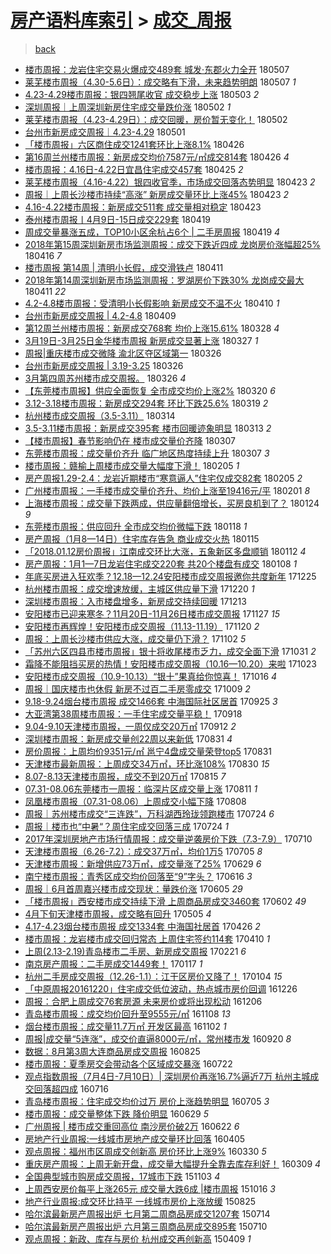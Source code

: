 [房产语料库索引](../../README.md)  > [成交_周报](成交_周报.md)
====
> [back](../README.md)

- [楼市周报：龙岩住宅交易火爆成交489套 城发·东郡火力全开](http://jkwz.applinzi.com/ittc/7100424745747219473.html#%E6%A5%BC%E5%B8%82%E5%91%A8%E6%8A%A5%EF%BC%9A%E9%BE%99%E5%B2%A9%E4%BD%8F%E5%AE%85%E4%BA%A4%E6%98%93%E7%81%AB%E7%88%86%E6%88%90%E4%BA%A4489%E5%A5%97+%E5%9F%8E%E5%8F%91%C2%B7%E4%B8%9C%E9%83%A1%E7%81%AB%E5%8A%9B%E5%85%A8%E5%BC%80) 180507  
- [莱芜楼市周报（4.30-5.6日）：成交略有下滑，未来趋势明朗](http://jkwz.applinzi.com/ittc/7100300022593881105.html#%E8%8E%B1%E8%8A%9C%E6%A5%BC%E5%B8%82%E5%91%A8%E6%8A%A5%EF%BC%884.30-5.6%E6%97%A5%EF%BC%89%EF%BC%9A%E6%88%90%E4%BA%A4%E7%95%A5%E6%9C%89%E4%B8%8B%E6%BB%91%EF%BC%8C%E6%9C%AA%E6%9D%A5%E8%B6%8B%E5%8A%BF%E6%98%8E%E6%9C%97) 180507 *1* 
- [4.23-4.29楼市周报：银四翘尾收官 成交稳步上涨](http://jkwz.applinzi.com/ittc/7098826358291694603.html#4.23-4.29%E6%A5%BC%E5%B8%82%E5%91%A8%E6%8A%A5%EF%BC%9A%E9%93%B6%E5%9B%9B%E7%BF%98%E5%B0%BE%E6%94%B6%E5%AE%98+%E6%88%90%E4%BA%A4%E7%A8%B3%E6%AD%A5%E4%B8%8A%E6%B6%A8) 180503 *2* 
- [深圳周报｜上周深圳新房住宅成交量跌价涨](http://jkwz.applinzi.com/ittc/7098554237166552070.html#%E6%B7%B1%E5%9C%B3%E5%91%A8%E6%8A%A5%EF%BD%9C%E4%B8%8A%E5%91%A8%E6%B7%B1%E5%9C%B3%E6%96%B0%E6%88%BF%E4%BD%8F%E5%AE%85%E6%88%90%E4%BA%A4%E9%87%8F%E8%B7%8C%E4%BB%B7%E6%B6%A8) 180502 *1* 
- [莱芜楼市周报（4.23-4.29日）：成交回暖，房价暂无变化！](http://jkwz.applinzi.com/ittc/7098445856535741451.html#%E8%8E%B1%E8%8A%9C%E6%A5%BC%E5%B8%82%E5%91%A8%E6%8A%A5%EF%BC%884.23-4.29%E6%97%A5%EF%BC%89%EF%BC%9A%E6%88%90%E4%BA%A4%E5%9B%9E%E6%9A%96%EF%BC%8C%E6%88%BF%E4%BB%B7%E6%9A%82%E6%97%A0%E5%8F%98%E5%8C%96%EF%BC%81) 180502  
- [台州市新房成交周报｜4.23-4.29](http://jkwz.applinzi.com/ittc/7098150006903276554.html#%E5%8F%B0%E5%B7%9E%E5%B8%82%E6%96%B0%E6%88%BF%E6%88%90%E4%BA%A4%E5%91%A8%E6%8A%A5%EF%BD%9C4.23-4.29) 180501  
- [「楼市周报」六区商住成交1241套环比上涨8.1%](http://jkwz.applinzi.com/ittc/7096345090593391632.html#%E3%80%8C%E6%A5%BC%E5%B8%82%E5%91%A8%E6%8A%A5%E3%80%8D%E5%85%AD%E5%8C%BA%E5%95%86%E4%BD%8F%E6%88%90%E4%BA%A41241%E5%A5%97%E7%8E%AF%E6%AF%94%E4%B8%8A%E6%B6%A88.1%25) 180426  
- [第16周兰州楼市周报：新房成交均价7587元/㎡成交814套](http://jkwz.applinzi.com/ittc/7096330077304521734.html#%E7%AC%AC16%E5%91%A8%E5%85%B0%E5%B7%9E%E6%A5%BC%E5%B8%82%E5%91%A8%E6%8A%A5%EF%BC%9A%E6%96%B0%E6%88%BF%E6%88%90%E4%BA%A4%E5%9D%87%E4%BB%B77587%E5%85%83%2F%E3%8E%A1%E6%88%90%E4%BA%A4814%E5%A5%97) 180426 *4* 
- [楼市周报：4.16日-4.22日宜昌住宅成交457套](http://jkwz.applinzi.com/ittc/7095848735814976528.html#%E6%A5%BC%E5%B8%82%E5%91%A8%E6%8A%A5%EF%BC%9A4.16%E6%97%A5-4.22%E6%97%A5%E5%AE%9C%E6%98%8C%E4%BD%8F%E5%AE%85%E6%88%90%E4%BA%A4457%E5%A5%97) 180425 *2* 
- [莱芜楼市周报（4.16-4.22）银四收官季，市场成交回落态势明显](http://jkwz.applinzi.com/ittc/7095213582130349067.html#%E8%8E%B1%E8%8A%9C%E6%A5%BC%E5%B8%82%E5%91%A8%E6%8A%A5%EF%BC%884.16-4.22%EF%BC%89%E9%93%B6%E5%9B%9B%E6%94%B6%E5%AE%98%E5%AD%A3%EF%BC%8C%E5%B8%82%E5%9C%BA%E6%88%90%E4%BA%A4%E5%9B%9E%E8%90%BD%E6%80%81%E5%8A%BF%E6%98%8E%E6%98%BE) 180423 *2* 
- [周报｜上周长沙楼市持续“高涨” 新房成交量环比上涨45%](http://jkwz.applinzi.com/ittc/7095207574695838731.html#%E5%91%A8%E6%8A%A5%EF%BD%9C%E4%B8%8A%E5%91%A8%E9%95%BF%E6%B2%99%E6%A5%BC%E5%B8%82%E6%8C%81%E7%BB%AD%E2%80%9C%E9%AB%98%E6%B6%A8%E2%80%9D+%E6%96%B0%E6%88%BF%E6%88%90%E4%BA%A4%E9%87%8F%E7%8E%AF%E6%AF%94%E4%B8%8A%E6%B6%A845%25) 180423 *2* 
- [4.16-4.22楼市周报：新房成交511套 成交量相对稳定](http://jkwz.applinzi.com/ittc/7095182856693482513.html#4.16-4.22%E6%A5%BC%E5%B8%82%E5%91%A8%E6%8A%A5%EF%BC%9A%E6%96%B0%E6%88%BF%E6%88%90%E4%BA%A4511%E5%A5%97+%E6%88%90%E4%BA%A4%E9%87%8F%E7%9B%B8%E5%AF%B9%E7%A8%B3%E5%AE%9A) 180423  
- [泰州楼市周报丨4月9日-15日成交229套](http://jkwz.applinzi.com/ittc/7093685397605581835.html#%E6%B3%B0%E5%B7%9E%E6%A5%BC%E5%B8%82%E5%91%A8%E6%8A%A5%E4%B8%A84%E6%9C%889%E6%97%A5-15%E6%97%A5%E6%88%90%E4%BA%A4229%E5%A5%97) 180419  
- [周成交量暴涨五成，TOP10小区余杭占6个 | 二手房周报](http://jkwz.applinzi.com/ittc/7093606940683011082.html#%E5%91%A8%E6%88%90%E4%BA%A4%E9%87%8F%E6%9A%B4%E6%B6%A8%E4%BA%94%E6%88%90%EF%BC%8CTOP10%E5%B0%8F%E5%8C%BA%E4%BD%99%E6%9D%AD%E5%8D%A06%E4%B8%AA+%7C+%E4%BA%8C%E6%89%8B%E6%88%BF%E5%91%A8%E6%8A%A5) 180419 *4* 
- [2018年第15周深圳新房市场监测周报：成交下跌近四成 龙岗房价涨幅超25%](http://jkwz.applinzi.com/ittc/7092595377675174922.html#2018%E5%B9%B4%E7%AC%AC15%E5%91%A8%E6%B7%B1%E5%9C%B3%E6%96%B0%E6%88%BF%E5%B8%82%E5%9C%BA%E7%9B%91%E6%B5%8B%E5%91%A8%E6%8A%A5%EF%BC%9A%E6%88%90%E4%BA%A4%E4%B8%8B%E8%B7%8C%E8%BF%91%E5%9B%9B%E6%88%90+%E9%BE%99%E5%B2%97%E6%88%BF%E4%BB%B7%E6%B6%A8%E5%B9%85%E8%B6%8525%25) 180416 *7* 
- [楼市周报 第14周 | 清明小长假，成交滑铁卢](http://jkwz.applinzi.com/ittc/7090803609526862859.html#%E6%A5%BC%E5%B8%82%E5%91%A8%E6%8A%A5+%E7%AC%AC14%E5%91%A8+%7C+%E6%B8%85%E6%98%8E%E5%B0%8F%E9%95%BF%E5%81%87%EF%BC%8C%E6%88%90%E4%BA%A4%E6%BB%91%E9%93%81%E5%8D%A2) 180411  
- [2018年第14周深圳新房市场监测周报：罗湖房价下跌30% 龙岗成交最大](http://jkwz.applinzi.com/ittc/7090773542016910343.html#2018%E5%B9%B4%E7%AC%AC14%E5%91%A8%E6%B7%B1%E5%9C%B3%E6%96%B0%E6%88%BF%E5%B8%82%E5%9C%BA%E7%9B%91%E6%B5%8B%E5%91%A8%E6%8A%A5%EF%BC%9A%E7%BD%97%E6%B9%96%E6%88%BF%E4%BB%B7%E4%B8%8B%E8%B7%8C30%25+%E9%BE%99%E5%B2%97%E6%88%90%E4%BA%A4%E6%9C%80%E5%A4%A7) 180411 *22* 
- [4.2-4.8楼市周报：受清明小长假影响 新房成交不温不火](http://jkwz.applinzi.com/ittc/7090352478652728330.html#4.2-4.8%E6%A5%BC%E5%B8%82%E5%91%A8%E6%8A%A5%EF%BC%9A%E5%8F%97%E6%B8%85%E6%98%8E%E5%B0%8F%E9%95%BF%E5%81%87%E5%BD%B1%E5%93%8D+%E6%96%B0%E6%88%BF%E6%88%90%E4%BA%A4%E4%B8%8D%E6%B8%A9%E4%B8%8D%E7%81%AB) 180410 *1* 
- [台州市新房成交周报 | 4.2-4.8](http://jkwz.applinzi.com/ittc/7090013336391648273.html#%E5%8F%B0%E5%B7%9E%E5%B8%82%E6%96%B0%E6%88%BF%E6%88%90%E4%BA%A4%E5%91%A8%E6%8A%A5+%7C+4.2-4.8) 180409  
- [第12周兰州楼市周报：新房成交768套 均价上涨15.61%](http://jkwz.applinzi.com/ittc/7085557601167475723.html#%E7%AC%AC12%E5%91%A8%E5%85%B0%E5%B7%9E%E6%A5%BC%E5%B8%82%E5%91%A8%E6%8A%A5%EF%BC%9A%E6%96%B0%E6%88%BF%E6%88%90%E4%BA%A4768%E5%A5%97+%E5%9D%87%E4%BB%B7%E4%B8%8A%E6%B6%A815.61%25) 180328 *4* 
- [3月19日-3月25日金华楼市周报 新房成交显著上涨](http://jkwz.applinzi.com/ittc/7085108892386460683.html#3%E6%9C%8819%E6%97%A5-3%E6%9C%8825%E6%97%A5%E9%87%91%E5%8D%8E%E6%A5%BC%E5%B8%82%E5%91%A8%E6%8A%A5+%E6%96%B0%E6%88%BF%E6%88%90%E4%BA%A4%E6%98%BE%E8%91%97%E4%B8%8A%E6%B6%A8) 180327 *1* 
- [周报|重庆楼市成交微降 渝北区夺区域第一](http://jkwz.applinzi.com/ittc/7084829378704049168.html#%E5%91%A8%E6%8A%A5%7C%E9%87%8D%E5%BA%86%E6%A5%BC%E5%B8%82%E6%88%90%E4%BA%A4%E5%BE%AE%E9%99%8D+%E6%B8%9D%E5%8C%97%E5%8C%BA%E5%A4%BA%E5%8C%BA%E5%9F%9F%E7%AC%AC%E4%B8%80) 180326  
- [台州市新房成交周报 | 3.19-3.25](http://jkwz.applinzi.com/ittc/7084827230956160017.html#%E5%8F%B0%E5%B7%9E%E5%B8%82%E6%96%B0%E6%88%BF%E6%88%90%E4%BA%A4%E5%91%A8%E6%8A%A5+%7C+3.19-3.25) 180326  
- [3月第四周苏州楼市成交周报。](http://jkwz.applinzi.com/ittc/7084804339489309707.html#3%E6%9C%88%E7%AC%AC%E5%9B%9B%E5%91%A8%E8%8B%8F%E5%B7%9E%E6%A5%BC%E5%B8%82%E6%88%90%E4%BA%A4%E5%91%A8%E6%8A%A5%E3%80%82) 180326 *4* 
- [【东莞楼市周报】供应全面恢复 全市成交均价上涨2%](http://jkwz.applinzi.com/ittc/7082500619510481927.html#%E3%80%90%E4%B8%9C%E8%8E%9E%E6%A5%BC%E5%B8%82%E5%91%A8%E6%8A%A5%E3%80%91%E4%BE%9B%E5%BA%94%E5%85%A8%E9%9D%A2%E6%81%A2%E5%A4%8D+%E5%85%A8%E5%B8%82%E6%88%90%E4%BA%A4%E5%9D%87%E4%BB%B7%E4%B8%8A%E6%B6%A82%25) 180320 *6* 
- [3.12-3.18楼市周报：新房成交294套 环比下跌25.6%](http://jkwz.applinzi.com/ittc/7082216591871968267.html#3.12-3.18%E6%A5%BC%E5%B8%82%E5%91%A8%E6%8A%A5%EF%BC%9A%E6%96%B0%E6%88%BF%E6%88%90%E4%BA%A4294%E5%A5%97+%E7%8E%AF%E6%AF%94%E4%B8%8B%E8%B7%8C25.6%25) 180319 *2* 
- [杭州楼市成交周报（3.5-3.11）](http://jkwz.applinzi.com/ittc/7080334996110050315.html#%E6%9D%AD%E5%B7%9E%E6%A5%BC%E5%B8%82%E6%88%90%E4%BA%A4%E5%91%A8%E6%8A%A5%EF%BC%883.5-3.11%EF%BC%89) 180314  
- [3.5-3.11楼市周报：新房成交395套 楼市回暖迹象明显](http://jkwz.applinzi.com/ittc/7079956231739671568.html#3.5-3.11%E6%A5%BC%E5%B8%82%E5%91%A8%E6%8A%A5%EF%BC%9A%E6%96%B0%E6%88%BF%E6%88%90%E4%BA%A4395%E5%A5%97+%E6%A5%BC%E5%B8%82%E5%9B%9E%E6%9A%96%E8%BF%B9%E8%B1%A1%E6%98%8E%E6%98%BE) 180313 *2* 
- [【楼市周报】春节影响仍在 楼市成交量价齐降](http://jkwz.applinzi.com/ittc/7077795110110888967.html#%E3%80%90%E6%A5%BC%E5%B8%82%E5%91%A8%E6%8A%A5%E3%80%91%E6%98%A5%E8%8A%82%E5%BD%B1%E5%93%8D%E4%BB%8D%E5%9C%A8+%E6%A5%BC%E5%B8%82%E6%88%90%E4%BA%A4%E9%87%8F%E4%BB%B7%E9%BD%90%E9%99%8D) 180307  
- [东莞楼市周报：成交量价齐升 临广地区热度持续上升](http://jkwz.applinzi.com/ittc/7077664269066044426.html#%E4%B8%9C%E8%8E%9E%E6%A5%BC%E5%B8%82%E5%91%A8%E6%8A%A5%EF%BC%9A%E6%88%90%E4%BA%A4%E9%87%8F%E4%BB%B7%E9%BD%90%E5%8D%87+%E4%B8%B4%E5%B9%BF%E5%9C%B0%E5%8C%BA%E7%83%AD%E5%BA%A6%E6%8C%81%E7%BB%AD%E4%B8%8A%E5%8D%87) 180307 *3* 
- [楼市周报：赣榆上周楼市成交量大幅度下滑！](http://jkwz.applinzi.com/ittc/7066727160553669649.html#%E6%A5%BC%E5%B8%82%E5%91%A8%E6%8A%A5%EF%BC%9A%E8%B5%A3%E6%A6%86%E4%B8%8A%E5%91%A8%E6%A5%BC%E5%B8%82%E6%88%90%E4%BA%A4%E9%87%8F%E5%A4%A7%E5%B9%85%E5%BA%A6%E4%B8%8B%E6%BB%91%EF%BC%81) 180205 *1* 
- [房产周报1.29-2.4：龙岩近期楼市“寒意逼人”住宅仅成交82套](http://jkwz.applinzi.com/ittc/7066512027755742215.html#%E6%88%BF%E4%BA%A7%E5%91%A8%E6%8A%A51.29-2.4%EF%BC%9A%E9%BE%99%E5%B2%A9%E8%BF%91%E6%9C%9F%E6%A5%BC%E5%B8%82%E2%80%9C%E5%AF%92%E6%84%8F%E9%80%BC%E4%BA%BA%E2%80%9D%E4%BD%8F%E5%AE%85%E4%BB%85%E6%88%90%E4%BA%A482%E5%A5%97) 180205 *2* 
- [广州楼市周报：一手楼市成交量价齐升、均价上涨至19416元/平](http://jkwz.applinzi.com/ittc/7065116118203499530.html#%E5%B9%BF%E5%B7%9E%E6%A5%BC%E5%B8%82%E5%91%A8%E6%8A%A5%EF%BC%9A%E4%B8%80%E6%89%8B%E6%A5%BC%E5%B8%82%E6%88%90%E4%BA%A4%E9%87%8F%E4%BB%B7%E9%BD%90%E5%8D%87%E3%80%81%E5%9D%87%E4%BB%B7%E4%B8%8A%E6%B6%A8%E8%87%B319416%E5%85%83%2F%E5%B9%B3) 180201 *8* 
- [上海楼市周报：成交量下跌两成，供应量翻倍增长，买房良机到了？](http://jkwz.applinzi.com/ittc/7062087421942826001.html#%E4%B8%8A%E6%B5%B7%E6%A5%BC%E5%B8%82%E5%91%A8%E6%8A%A5%EF%BC%9A%E6%88%90%E4%BA%A4%E9%87%8F%E4%B8%8B%E8%B7%8C%E4%B8%A4%E6%88%90%EF%BC%8C%E4%BE%9B%E5%BA%94%E9%87%8F%E7%BF%BB%E5%80%8D%E5%A2%9E%E9%95%BF%EF%BC%8C%E4%B9%B0%E6%88%BF%E8%89%AF%E6%9C%BA%E5%88%B0%E4%BA%86%EF%BC%9F) 180124 *9* 
- [东莞楼市周报：供应回升 全市成交均价微幅下跌](http://jkwz.applinzi.com/ittc/7059874839014147078.html#%E4%B8%9C%E8%8E%9E%E6%A5%BC%E5%B8%82%E5%91%A8%E6%8A%A5%EF%BC%9A%E4%BE%9B%E5%BA%94%E5%9B%9E%E5%8D%87+%E5%85%A8%E5%B8%82%E6%88%90%E4%BA%A4%E5%9D%87%E4%BB%B7%E5%BE%AE%E5%B9%85%E4%B8%8B%E8%B7%8C) 180118 *1* 
- [房产周报（1月8—14日）住宅库存告急 商业成交火热](http://jkwz.applinzi.com/ittc/7058747986320819207.html#%E6%88%BF%E4%BA%A7%E5%91%A8%E6%8A%A5%EF%BC%881%E6%9C%888%E2%80%9414%E6%97%A5%EF%BC%89%E4%BD%8F%E5%AE%85%E5%BA%93%E5%AD%98%E5%91%8A%E6%80%A5+%E5%95%86%E4%B8%9A%E6%88%90%E4%BA%A4%E7%81%AB%E7%83%AD) 180115  
- [「2018.01.12房价周报」江南成交环比大涨，五象新区多盘顺销](http://jkwz.applinzi.com/ittc/7057646053761745937.html#%E3%80%8C2018.01.12%E6%88%BF%E4%BB%B7%E5%91%A8%E6%8A%A5%E3%80%8D%E6%B1%9F%E5%8D%97%E6%88%90%E4%BA%A4%E7%8E%AF%E6%AF%94%E5%A4%A7%E6%B6%A8%EF%BC%8C%E4%BA%94%E8%B1%A1%E6%96%B0%E5%8C%BA%E5%A4%9A%E7%9B%98%E9%A1%BA%E9%94%80) 180112 *4* 
- [房产周报：1月1—7日龙岩住宅成交220套 共20个楼盘有成交](http://jkwz.applinzi.com/ittc/7056156488874066954.html#%E6%88%BF%E4%BA%A7%E5%91%A8%E6%8A%A5%EF%BC%9A1%E6%9C%881%E2%80%947%E6%97%A5%E9%BE%99%E5%B2%A9%E4%BD%8F%E5%AE%85%E6%88%90%E4%BA%A4220%E5%A5%97+%E5%85%B120%E4%B8%AA%E6%A5%BC%E7%9B%98%E6%9C%89%E6%88%90%E4%BA%A4) 180108 *1* 
- [年底买房进入狂欢季？12.18—12.24安阳楼市成交周报邀你共度新年](http://jkwz.applinzi.com/ittc/7051077155981624336.html#%E5%B9%B4%E5%BA%95%E4%B9%B0%E6%88%BF%E8%BF%9B%E5%85%A5%E7%8B%82%E6%AC%A2%E5%AD%A3%EF%BC%9F12.18%E2%80%9412.24%E5%AE%89%E9%98%B3%E6%A5%BC%E5%B8%82%E6%88%90%E4%BA%A4%E5%91%A8%E6%8A%A5%E9%82%80%E4%BD%A0%E5%85%B1%E5%BA%A6%E6%96%B0%E5%B9%B4) 171225  
- [杭州楼市周报：成交增速放缓，主城区供应量下滑](http://jkwz.applinzi.com/ittc/7049187402763994129.html#%E6%9D%AD%E5%B7%9E%E6%A5%BC%E5%B8%82%E5%91%A8%E6%8A%A5%EF%BC%9A%E6%88%90%E4%BA%A4%E5%A2%9E%E9%80%9F%E6%94%BE%E7%BC%93%EF%BC%8C%E4%B8%BB%E5%9F%8E%E5%8C%BA%E4%BE%9B%E5%BA%94%E9%87%8F%E4%B8%8B%E6%BB%91) 171220 *1* 
- [深圳楼市周报：入市楼盘增多，新房成交持续回暖](http://jkwz.applinzi.com/ittc/7046620604378121232.html#%E6%B7%B1%E5%9C%B3%E6%A5%BC%E5%B8%82%E5%91%A8%E6%8A%A5%EF%BC%9A%E5%85%A5%E5%B8%82%E6%A5%BC%E7%9B%98%E5%A2%9E%E5%A4%9A%EF%BC%8C%E6%96%B0%E6%88%BF%E6%88%90%E4%BA%A4%E6%8C%81%E7%BB%AD%E5%9B%9E%E6%9A%96) 171213  
- [安阳楼市已迎来寒冬？11月20日-11月26日楼市成交周报](http://jkwz.applinzi.com/ittc/7040676241739351056.html#%E5%AE%89%E9%98%B3%E6%A5%BC%E5%B8%82%E5%B7%B2%E8%BF%8E%E6%9D%A5%E5%AF%92%E5%86%AC%EF%BC%9F11%E6%9C%8820%E6%97%A5-11%E6%9C%8826%E6%97%A5%E6%A5%BC%E5%B8%82%E6%88%90%E4%BA%A4%E5%91%A8%E6%8A%A5) 171127 *15* 
- [安阳楼市再辉煌！安阳楼市成交周报（11.13-11.19）](http://jkwz.applinzi.com/ittc/7038087427040740368.html#%E5%AE%89%E9%98%B3%E6%A5%BC%E5%B8%82%E5%86%8D%E8%BE%89%E7%85%8C%EF%BC%81%E5%AE%89%E9%98%B3%E6%A5%BC%E5%B8%82%E6%88%90%E4%BA%A4%E5%91%A8%E6%8A%A5%EF%BC%8811.13-11.19%EF%BC%89) 171120 *2* 
- [周报：上周长沙楼市供应大涨，成交量仍下滑？](http://jkwz.applinzi.com/ittc/7031412338090050577.html#%E5%91%A8%E6%8A%A5%EF%BC%9A%E4%B8%8A%E5%91%A8%E9%95%BF%E6%B2%99%E6%A5%BC%E5%B8%82%E4%BE%9B%E5%BA%94%E5%A4%A7%E6%B6%A8%EF%BC%8C%E6%88%90%E4%BA%A4%E9%87%8F%E4%BB%8D%E4%B8%8B%E6%BB%91%EF%BC%9F) 171102 *5* 
- [「苏州六区四县市楼市周报」银十将收尾楼市乏力，成交全面下滑](http://jkwz.applinzi.com/ittc/7030658910703322128.html#%E3%80%8C%E8%8B%8F%E5%B7%9E%E5%85%AD%E5%8C%BA%E5%9B%9B%E5%8E%BF%E5%B8%82%E6%A5%BC%E5%B8%82%E5%91%A8%E6%8A%A5%E3%80%8D%E9%93%B6%E5%8D%81%E5%B0%86%E6%94%B6%E5%B0%BE%E6%A5%BC%E5%B8%82%E4%B9%8F%E5%8A%9B%EF%BC%8C%E6%88%90%E4%BA%A4%E5%85%A8%E9%9D%A2%E4%B8%8B%E6%BB%91) 171031 *2* 
- [霜降不能阻挡买房的热情！安阳楼市成交周报（10.16—10.20）来啦](http://jkwz.applinzi.com/ittc/7027698363921859600.html#%E9%9C%9C%E9%99%8D%E4%B8%8D%E8%83%BD%E9%98%BB%E6%8C%A1%E4%B9%B0%E6%88%BF%E7%9A%84%E7%83%AD%E6%83%85%EF%BC%81%E5%AE%89%E9%98%B3%E6%A5%BC%E5%B8%82%E6%88%90%E4%BA%A4%E5%91%A8%E6%8A%A5%EF%BC%8810.16%E2%80%9410.20%EF%BC%89%E6%9D%A5%E5%95%A6) 171023  
- [安阳楼市成交周报（10.9-10.13）“银十”果真给你惊喜！](http://jkwz.applinzi.com/ittc/7025091666376131600.html#%E5%AE%89%E9%98%B3%E6%A5%BC%E5%B8%82%E6%88%90%E4%BA%A4%E5%91%A8%E6%8A%A5%EF%BC%8810.9-10.13%EF%BC%89%E2%80%9C%E9%93%B6%E5%8D%81%E2%80%9D%E6%9E%9C%E7%9C%9F%E7%BB%99%E4%BD%A0%E6%83%8A%E5%96%9C%EF%BC%81) 171016 *4* 
- [周报｜国庆楼市也休假 新房不过百二手房零成交](http://jkwz.applinzi.com/ittc/7022409347026650128.html#%E5%91%A8%E6%8A%A5%EF%BD%9C%E5%9B%BD%E5%BA%86%E6%A5%BC%E5%B8%82%E4%B9%9F%E4%BC%91%E5%81%87+%E6%96%B0%E6%88%BF%E4%B8%8D%E8%BF%87%E7%99%BE%E4%BA%8C%E6%89%8B%E6%88%BF%E9%9B%B6%E6%88%90%E4%BA%A4) 171009 *2* 
- [9.18-9.24烟台楼市周报 成交1466套 中海国际社区居首](http://jkwz.applinzi.com/ittc/7017323487818155025.html#9.18-9.24%E7%83%9F%E5%8F%B0%E6%A5%BC%E5%B8%82%E5%91%A8%E6%8A%A5+%E6%88%90%E4%BA%A41466%E5%A5%97+%E4%B8%AD%E6%B5%B7%E5%9B%BD%E9%99%85%E7%A4%BE%E5%8C%BA%E5%B1%85%E9%A6%96) 170925 *3* 
- [大亚湾第38周楼市周报：一手住宅成交量平稳！](http://jkwz.applinzi.com/ittc/7014708199654163473.html#%E5%A4%A7%E4%BA%9A%E6%B9%BE%E7%AC%AC38%E5%91%A8%E6%A5%BC%E5%B8%82%E5%91%A8%E6%8A%A5%EF%BC%9A%E4%B8%80%E6%89%8B%E4%BD%8F%E5%AE%85%E6%88%90%E4%BA%A4%E9%87%8F%E5%B9%B3%E7%A8%B3%EF%BC%81) 170918  
- [9.04-9.10天津楼市周报，一周仅成交20万㎡](http://jkwz.applinzi.com/ittc/7012369078138962961.html#9.04-9.10%E5%A4%A9%E6%B4%A5%E6%A5%BC%E5%B8%82%E5%91%A8%E6%8A%A5%EF%BC%8C%E4%B8%80%E5%91%A8%E4%BB%85%E6%88%90%E4%BA%A420%E4%B8%87%E3%8E%A1) 170912 *2* 
- [深圳楼市周报：新房成交量创22周以来新低](http://jkwz.applinzi.com/ittc/7008060738219017233.html#%E6%B7%B1%E5%9C%B3%E6%A5%BC%E5%B8%82%E5%91%A8%E6%8A%A5%EF%BC%9A%E6%96%B0%E6%88%BF%E6%88%90%E4%BA%A4%E9%87%8F%E5%88%9B22%E5%91%A8%E4%BB%A5%E6%9D%A5%E6%96%B0%E4%BD%8E) 170831 *4* 
- [房价周报：上周均价9351元/㎡ 邕宁4盘成交量荣登top5](http://jkwz.applinzi.com/ittc/7007991488699696144.html#%E6%88%BF%E4%BB%B7%E5%91%A8%E6%8A%A5%EF%BC%9A%E4%B8%8A%E5%91%A8%E5%9D%87%E4%BB%B79351%E5%85%83%2F%E3%8E%A1+%E9%82%95%E5%AE%814%E7%9B%98%E6%88%90%E4%BA%A4%E9%87%8F%E8%8D%A3%E7%99%BBtop5) 170831  
- [天津楼市最新周报：上周成交34万㎡，环比涨108%](http://jkwz.applinzi.com/ittc/7007231234231763985.html#%E5%A4%A9%E6%B4%A5%E6%A5%BC%E5%B8%82%E6%9C%80%E6%96%B0%E5%91%A8%E6%8A%A5%EF%BC%9A%E4%B8%8A%E5%91%A8%E6%88%90%E4%BA%A434%E4%B8%87%E3%8E%A1%EF%BC%8C%E7%8E%AF%E6%AF%94%E6%B6%A8108%25) 170830 *15* 
- [8.07-8.13天津楼市周报，成交不到20万㎡](http://jkwz.applinzi.com/ittc/7002068701787194385.html#8.07-8.13%E5%A4%A9%E6%B4%A5%E6%A5%BC%E5%B8%82%E5%91%A8%E6%8A%A5%EF%BC%8C%E6%88%90%E4%BA%A4%E4%B8%8D%E5%88%B020%E4%B8%87%E3%8E%A1) 170815 *7* 
- [07.31-08.06东莞楼市一周报：临深片区成交量上涨](http://jkwz.applinzi.com/ittc/7000550154472784913.html#07.31-08.06%E4%B8%9C%E8%8E%9E%E6%A5%BC%E5%B8%82%E4%B8%80%E5%91%A8%E6%8A%A5%EF%BC%9A%E4%B8%B4%E6%B7%B1%E7%89%87%E5%8C%BA%E6%88%90%E4%BA%A4%E9%87%8F%E4%B8%8A%E6%B6%A8) 170811 *1* 
- [凤凰楼市周报（07.31-08.06）上周成交小幅下降](http://jkwz.applinzi.com/ittc/6999501778864047120.html#%E5%87%A4%E5%87%B0%E6%A5%BC%E5%B8%82%E5%91%A8%E6%8A%A5%EF%BC%8807.31-08.06%EF%BC%89%E4%B8%8A%E5%91%A8%E6%88%90%E4%BA%A4%E5%B0%8F%E5%B9%85%E4%B8%8B%E9%99%8D) 170808  
- [周报｜苏州楼市成交“三连跌”，万科湖西玲珑领跑楼市](http://jkwz.applinzi.com/ittc/6993925048086561809.html#%E5%91%A8%E6%8A%A5%EF%BD%9C%E8%8B%8F%E5%B7%9E%E6%A5%BC%E5%B8%82%E6%88%90%E4%BA%A4%E2%80%9C%E4%B8%89%E8%BF%9E%E8%B7%8C%E2%80%9D%EF%BC%8C%E4%B8%87%E7%A7%91%E6%B9%96%E8%A5%BF%E7%8E%B2%E7%8F%91%E9%A2%86%E8%B7%91%E6%A5%BC%E5%B8%82) 170724 *6* 
- [周报｜楼市也“中暑“？周住宅成交回落三成](http://jkwz.applinzi.com/ittc/6993814894628307984.html#%E5%91%A8%E6%8A%A5%EF%BD%9C%E6%A5%BC%E5%B8%82%E4%B9%9F%E2%80%9C%E4%B8%AD%E6%9A%91%E2%80%9C%EF%BC%9F%E5%91%A8%E4%BD%8F%E5%AE%85%E6%88%90%E4%BA%A4%E5%9B%9E%E8%90%BD%E4%B8%89%E6%88%90) 170724 *1* 
- [2017年深圳房地产市场行情周报：成交量逆袭房价下跌（7.3-7.9）](http://jkwz.applinzi.com/ittc/6988731161306989573.html#2017%E5%B9%B4%E6%B7%B1%E5%9C%B3%E6%88%BF%E5%9C%B0%E4%BA%A7%E5%B8%82%E5%9C%BA%E8%A1%8C%E6%83%85%E5%91%A8%E6%8A%A5%EF%BC%9A%E6%88%90%E4%BA%A4%E9%87%8F%E9%80%86%E8%A2%AD%E6%88%BF%E4%BB%B7%E4%B8%8B%E8%B7%8C%EF%BC%887.3-7.9%EF%BC%89) 170710  
- [天津楼市周报（6.26-7.2）：成交37万㎡，均价1万5](http://jkwz.applinzi.com/ittc/6986769264361866245.html#%E5%A4%A9%E6%B4%A5%E6%A5%BC%E5%B8%82%E5%91%A8%E6%8A%A5%EF%BC%886.26-7.2%EF%BC%89%EF%BC%9A%E6%88%90%E4%BA%A437%E4%B8%87%E3%8E%A1%EF%BC%8C%E5%9D%87%E4%BB%B71%E4%B8%875) 170705 *8* 
- [天津楼市周报：新增供应73万㎡，成交量涨了25%](http://jkwz.applinzi.com/ittc/6984611897587270660.html#%E5%A4%A9%E6%B4%A5%E6%A5%BC%E5%B8%82%E5%91%A8%E6%8A%A5%EF%BC%9A%E6%96%B0%E5%A2%9E%E4%BE%9B%E5%BA%9473%E4%B8%87%E3%8E%A1%EF%BC%8C%E6%88%90%E4%BA%A4%E9%87%8F%E6%B6%A8%E4%BA%8625%25) 170629 *6* 
- [南宁楼市周报：青秀区成交均价回落至“9”字头？](http://jkwz.applinzi.com/ittc/6979079756547884037.html#%E5%8D%97%E5%AE%81%E6%A5%BC%E5%B8%82%E5%91%A8%E6%8A%A5%EF%BC%9A%E9%9D%92%E7%A7%80%E5%8C%BA%E6%88%90%E4%BA%A4%E5%9D%87%E4%BB%B7%E5%9B%9E%E8%90%BD%E8%87%B3%E2%80%9C9%E2%80%9D%E5%AD%97%E5%A4%B4%EF%BC%9F) 170616 *3* 
- [周报｜6月首周嘉兴楼市成交现状：量跌价涨](http://jkwz.applinzi.com/ittc/6975712239389508613.html#%E5%91%A8%E6%8A%A5%EF%BD%9C6%E6%9C%88%E9%A6%96%E5%91%A8%E5%98%89%E5%85%B4%E6%A5%BC%E5%B8%82%E6%88%90%E4%BA%A4%E7%8E%B0%E7%8A%B6%EF%BC%9A%E9%87%8F%E8%B7%8C%E4%BB%B7%E6%B6%A8) 170605 *29* 
- [「楼市周报」西安楼市成交持续下滑 上周商品房成交3460套](http://jkwz.applinzi.com/ittc/6974688633012356101.html#%E3%80%8C%E6%A5%BC%E5%B8%82%E5%91%A8%E6%8A%A5%E3%80%8D%E8%A5%BF%E5%AE%89%E6%A5%BC%E5%B8%82%E6%88%90%E4%BA%A4%E6%8C%81%E7%BB%AD%E4%B8%8B%E6%BB%91+%E4%B8%8A%E5%91%A8%E5%95%86%E5%93%81%E6%88%BF%E6%88%90%E4%BA%A43460%E5%A5%97) 170602 *49* 
- [4月下旬天津楼市周报，成交略有回升](http://jkwz.applinzi.com/ittc/6964131118902150149.html#4%E6%9C%88%E4%B8%8B%E6%97%AC%E5%A4%A9%E6%B4%A5%E6%A5%BC%E5%B8%82%E5%91%A8%E6%8A%A5%EF%BC%8C%E6%88%90%E4%BA%A4%E7%95%A5%E6%9C%89%E5%9B%9E%E5%8D%87) 170505 *4* 
- [4.17-4.23烟台楼市周报 成交1334套 中海国社居首](http://jkwz.applinzi.com/ittc/6960632552246232068.html#4.17-4.23%E7%83%9F%E5%8F%B0%E6%A5%BC%E5%B8%82%E5%91%A8%E6%8A%A5+%E6%88%90%E4%BA%A41334%E5%A5%97+%E4%B8%AD%E6%B5%B7%E5%9B%BD%E7%A4%BE%E5%B1%85%E9%A6%96) 170426 *2* 
- [楼市周报：龙岩楼市成交回归常态 上周住宅签约114套](http://jkwz.applinzi.com/ittc/6954910236715516933.html#%E6%A5%BC%E5%B8%82%E5%91%A8%E6%8A%A5%EF%BC%9A%E9%BE%99%E5%B2%A9%E6%A5%BC%E5%B8%82%E6%88%90%E4%BA%A4%E5%9B%9E%E5%BD%92%E5%B8%B8%E6%80%81+%E4%B8%8A%E5%91%A8%E4%BD%8F%E5%AE%85%E7%AD%BE%E7%BA%A6114%E5%A5%97) 170410 *1* 
- [上周(2.13-2.19)青岛楼市二手房、新房成交周报](http://jkwz.applinzi.com/ittc/6937084205241730052.html#%E4%B8%8A%E5%91%A8%282.13-2.19%29%E9%9D%92%E5%B2%9B%E6%A5%BC%E5%B8%82%E4%BA%8C%E6%89%8B%E6%88%BF%E3%80%81%E6%96%B0%E6%88%BF%E6%88%90%E4%BA%A4%E5%91%A8%E6%8A%A5) 170221 *6* 
- [南京房产周报：二手房成交1449套！](http://jkwz.applinzi.com/ittc/6924167859856212996.html#%E5%8D%97%E4%BA%AC%E6%88%BF%E4%BA%A7%E5%91%A8%E6%8A%A5%EF%BC%9A%E4%BA%8C%E6%89%8B%E6%88%BF%E6%88%90%E4%BA%A41449%E5%A5%97%EF%BC%81) 170117 *1* 
- [杭州二手房成交周报（12.26-1.1）：江干区房价又降了！](http://jkwz.applinzi.com/ittc/6919266368951419908.html#%E6%9D%AD%E5%B7%9E%E4%BA%8C%E6%89%8B%E6%88%BF%E6%88%90%E4%BA%A4%E5%91%A8%E6%8A%A5%EF%BC%8812.26-1.1%EF%BC%89%EF%BC%9A%E6%B1%9F%E5%B9%B2%E5%8C%BA%E6%88%BF%E4%BB%B7%E5%8F%88%E9%99%8D%E4%BA%86%EF%BC%81) 170104 *15* 
- [「中原周报20161220」住宅成交低位波动，热点城市房价回调](http://jkwz.applinzi.com/ittc/6915998029344932869.html#%E3%80%8C%E4%B8%AD%E5%8E%9F%E5%91%A8%E6%8A%A520161220%E3%80%8D%E4%BD%8F%E5%AE%85%E6%88%90%E4%BA%A4%E4%BD%8E%E4%BD%8D%E6%B3%A2%E5%8A%A8%EF%BC%8C%E7%83%AD%E7%82%B9%E5%9F%8E%E5%B8%82%E6%88%BF%E4%BB%B7%E5%9B%9E%E8%B0%83) 161226  
- [周报：合肥上周成交76套房源 未来房价或将出现松动](http://jkwz.applinzi.com/ittc/6908554550629106692.html#%E5%91%A8%E6%8A%A5%EF%BC%9A%E5%90%88%E8%82%A5%E4%B8%8A%E5%91%A8%E6%88%90%E4%BA%A476%E5%A5%97%E6%88%BF%E6%BA%90+%E6%9C%AA%E6%9D%A5%E6%88%BF%E4%BB%B7%E6%88%96%E5%B0%86%E5%87%BA%E7%8E%B0%E6%9D%BE%E5%8A%A8) 161206  
- [青岛楼市周报：成交均价回升至9555元/㎡](http://jkwz.applinzi.com/ittc/6898070599284294661.html#%E9%9D%92%E5%B2%9B%E6%A5%BC%E5%B8%82%E5%91%A8%E6%8A%A5%EF%BC%9A%E6%88%90%E4%BA%A4%E5%9D%87%E4%BB%B7%E5%9B%9E%E5%8D%87%E8%87%B39555%E5%85%83%2F%E3%8E%A1) 161108 *13* 
- [烟台楼市周报：成交量11.7万㎡ 开发区最高](http://jkwz.applinzi.com/ittc/6895945767155401733.html#%E7%83%9F%E5%8F%B0%E6%A5%BC%E5%B8%82%E5%91%A8%E6%8A%A5%EF%BC%9A%E6%88%90%E4%BA%A4%E9%87%8F11.7%E4%B8%87%E3%8E%A1+%E5%BC%80%E5%8F%91%E5%8C%BA%E6%9C%80%E9%AB%98) 161102 *1* 
- [周报|成交量“5连涨”，成交价直逼8000元/㎡，常州楼市发](http://jkwz.applinzi.com/ittc/6879868237096944645.html#%E5%91%A8%E6%8A%A5%7C%E6%88%90%E4%BA%A4%E9%87%8F%E2%80%9C5%E8%BF%9E%E6%B6%A8%E2%80%9D%EF%BC%8C%E6%88%90%E4%BA%A4%E4%BB%B7%E7%9B%B4%E9%80%BC8000%E5%85%83%2F%E3%8E%A1%EF%BC%8C%E5%B8%B8%E5%B7%9E%E6%A5%BC%E5%B8%82%E5%8F%91) 160920 *8* 
- [数据：8月第3周大连商品房成交周报](http://jkwz.applinzi.com/ittc/6870347385661817861.html#%E6%95%B0%E6%8D%AE%EF%BC%9A8%E6%9C%88%E7%AC%AC3%E5%91%A8%E5%A4%A7%E8%BF%9E%E5%95%86%E5%93%81%E6%88%BF%E6%88%90%E4%BA%A4%E5%91%A8%E6%8A%A5) 160825  
- [楼市周报：夏季房交会带动各个区域成交暴涨](http://jkwz.applinzi.com/ittc/6857607378916344836.html#%E6%A5%BC%E5%B8%82%E5%91%A8%E6%8A%A5%EF%BC%9A%E5%A4%8F%E5%AD%A3%E6%88%BF%E4%BA%A4%E4%BC%9A%E5%B8%A6%E5%8A%A8%E5%90%84%E4%B8%AA%E5%8C%BA%E5%9F%9F%E6%88%90%E4%BA%A4%E6%9A%B4%E6%B6%A8) 160722  
- [观点指数周报（7月4日-7月10日）| 深圳房价再涨16.7%逼近7万 杭州主城成交回落超四成](http://jkwz.applinzi.com/ittc/6855286170162037764.html#%E8%A7%82%E7%82%B9%E6%8C%87%E6%95%B0%E5%91%A8%E6%8A%A5%EF%BC%887%E6%9C%884%E6%97%A5-7%E6%9C%8810%E6%97%A5%EF%BC%89%7C+%E6%B7%B1%E5%9C%B3%E6%88%BF%E4%BB%B7%E5%86%8D%E6%B6%A816.7%25%E9%80%BC%E8%BF%917%E4%B8%87+%E6%9D%AD%E5%B7%9E%E4%B8%BB%E5%9F%8E%E6%88%90%E4%BA%A4%E5%9B%9E%E8%90%BD%E8%B6%85%E5%9B%9B%E6%88%90) 160716  
- [青岛楼市周报：住宅成交均价过万 房价上涨趋势明显](http://jkwz.applinzi.com/ittc/6851293487567471620.html#%E9%9D%92%E5%B2%9B%E6%A5%BC%E5%B8%82%E5%91%A8%E6%8A%A5%EF%BC%9A%E4%BD%8F%E5%AE%85%E6%88%90%E4%BA%A4%E5%9D%87%E4%BB%B7%E8%BF%87%E4%B8%87+%E6%88%BF%E4%BB%B7%E4%B8%8A%E6%B6%A8%E8%B6%8B%E5%8A%BF%E6%98%8E%E6%98%BE) 160705 *3* 
- [楼市周报：成交量整体下跌 降价明显](http://jkwz.applinzi.com/ittc/6849195411545523205.html#%E6%A5%BC%E5%B8%82%E5%91%A8%E6%8A%A5%EF%BC%9A%E6%88%90%E4%BA%A4%E9%87%8F%E6%95%B4%E4%BD%93%E4%B8%8B%E8%B7%8C+%E9%99%8D%E4%BB%B7%E6%98%8E%E6%98%BE) 160629 *5* 
- [广州周报 | 楼市成交重回高位 南沙房价破2万](http://jkwz.applinzi.com/ittc/6846588976550642692.html#%E5%B9%BF%E5%B7%9E%E5%91%A8%E6%8A%A5+%7C+%E6%A5%BC%E5%B8%82%E6%88%90%E4%BA%A4%E9%87%8D%E5%9B%9E%E9%AB%98%E4%BD%8D+%E5%8D%97%E6%B2%99%E6%88%BF%E4%BB%B7%E7%A0%B42%E4%B8%87) 160622 *6* 
- [房地产行业周报:一线城市房地产成交量环比回落](http://jkwz.applinzi.com/ittc/6817652791795254277.html#%E6%88%BF%E5%9C%B0%E4%BA%A7%E8%A1%8C%E4%B8%9A%E5%91%A8%E6%8A%A5%3A%E4%B8%80%E7%BA%BF%E5%9F%8E%E5%B8%82%E6%88%BF%E5%9C%B0%E4%BA%A7%E6%88%90%E4%BA%A4%E9%87%8F%E7%8E%AF%E6%AF%94%E5%9B%9E%E8%90%BD) 160405  
- [观点周报：福州市区周成交创新高 房价环比上涨9%](http://jkwz.applinzi.com/ittc/6815328948854457349.html#%E8%A7%82%E7%82%B9%E5%91%A8%E6%8A%A5%EF%BC%9A%E7%A6%8F%E5%B7%9E%E5%B8%82%E5%8C%BA%E5%91%A8%E6%88%90%E4%BA%A4%E5%88%9B%E6%96%B0%E9%AB%98+%E6%88%BF%E4%BB%B7%E7%8E%AF%E6%AF%94%E4%B8%8A%E6%B6%A89%25) 160330 *5* 
- [重庆房产周报：上周无新开盘，成交量大幅提升全靠去库存利好！](http://jkwz.applinzi.com/ittc/6807559378894849028.html#%E9%87%8D%E5%BA%86%E6%88%BF%E4%BA%A7%E5%91%A8%E6%8A%A5%EF%BC%9A%E4%B8%8A%E5%91%A8%E6%97%A0%E6%96%B0%E5%BC%80%E7%9B%98%EF%BC%8C%E6%88%90%E4%BA%A4%E9%87%8F%E5%A4%A7%E5%B9%85%E6%8F%90%E5%8D%87%E5%85%A8%E9%9D%A0%E5%8E%BB%E5%BA%93%E5%AD%98%E5%88%A9%E5%A5%BD%EF%BC%81) 160309 *4* 
- [全国典型城市购房成交周报，17城市下跌](http://jkwz.applinzi.com/ittc/6760379157083325444.html#%E5%85%A8%E5%9B%BD%E5%85%B8%E5%9E%8B%E5%9F%8E%E5%B8%82%E8%B4%AD%E6%88%BF%E6%88%90%E4%BA%A4%E5%91%A8%E6%8A%A5%EF%BC%8C17%E5%9F%8E%E5%B8%82%E4%B8%8B%E8%B7%8C) 151103 *4* 
- [上周西安房价每平上涨265元 成交量大跌6成 |楼市周报](http://jkwz.applinzi.com/ittc/6753574131947963396.html#%E4%B8%8A%E5%91%A8%E8%A5%BF%E5%AE%89%E6%88%BF%E4%BB%B7%E6%AF%8F%E5%B9%B3%E4%B8%8A%E6%B6%A8265%E5%85%83+%E6%88%90%E4%BA%A4%E9%87%8F%E5%A4%A7%E8%B7%8C6%E6%88%90+%7C%E6%A5%BC%E5%B8%82%E5%91%A8%E6%8A%A5) 151016 *3* 
- [地产行业周报:成交环比持平 一线城市房价上涨放缓](http://jkwz.applinzi.com/ittc/6734494706101650436.html#%E5%9C%B0%E4%BA%A7%E8%A1%8C%E4%B8%9A%E5%91%A8%E6%8A%A5%3A%E6%88%90%E4%BA%A4%E7%8E%AF%E6%AF%94%E6%8C%81%E5%B9%B3+%E4%B8%80%E7%BA%BF%E5%9F%8E%E5%B8%82%E6%88%BF%E4%BB%B7%E4%B8%8A%E6%B6%A8%E6%94%BE%E7%BC%93) 150825  
- [哈尔滨最新房产周报出炉 七月第二周商品房成交1207套](http://jkwz.applinzi.com/ittc/547650615062539842.html#%E5%93%88%E5%B0%94%E6%BB%A8%E6%9C%80%E6%96%B0%E6%88%BF%E4%BA%A7%E5%91%A8%E6%8A%A5%E5%87%BA%E7%82%89+%E4%B8%83%E6%9C%88%E7%AC%AC%E4%BA%8C%E5%91%A8%E5%95%86%E5%93%81%E6%88%BF%E6%88%90%E4%BA%A41207%E5%A5%97) 150714  
- [哈尔滨最新房产周报出炉 六月第三周商品房成交895套](http://jkwz.applinzi.com/ittc/547650614939306288.html#%E5%93%88%E5%B0%94%E6%BB%A8%E6%9C%80%E6%96%B0%E6%88%BF%E4%BA%A7%E5%91%A8%E6%8A%A5%E5%87%BA%E7%82%89+%E5%85%AD%E6%9C%88%E7%AC%AC%E4%B8%89%E5%91%A8%E5%95%86%E5%93%81%E6%88%BF%E6%88%90%E4%BA%A4895%E5%A5%97) 150710  
- [观点周报：新政、库存与房价 杭州成交再创新高](http://jkwz.applinzi.com/ittc/547650611404167558.html#%E8%A7%82%E7%82%B9%E5%91%A8%E6%8A%A5%EF%BC%9A%E6%96%B0%E6%94%BF%E3%80%81%E5%BA%93%E5%AD%98%E4%B8%8E%E6%88%BF%E4%BB%B7+%E6%9D%AD%E5%B7%9E%E6%88%90%E4%BA%A4%E5%86%8D%E5%88%9B%E6%96%B0%E9%AB%98) 150409 *1* 
